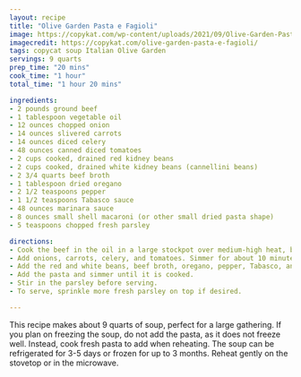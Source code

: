 ```yaml
---
layout: recipe
title: "Olive Garden Pasta e Fagioli"
image: https://copykat.com/wp-content/uploads/2021/09/Olive-Garden-Pasta-e-Fagioli.jpg
imagecredit: https://copykat.com/olive-garden-pasta-e-fagioli/
tags: copycat soup Italian Olive Garden
servings: 9 quarts
prep_time: "20 mins"
cook_time: "1 hour"
total_time: "1 hour 20 mins"

ingredients:
- 2 pounds ground beef
- 1 tablespoon vegetable oil
- 12 ounces chopped onion
- 14 ounces slivered carrots
- 14 ounces diced celery
- 48 ounces canned diced tomatoes
- 2 cups cooked, drained red kidney beans
- 2 cups cooked, drained white kidney beans (cannellini beans)
- 2 3/4 quarts beef broth
- 1 tablespoon dried oregano
- 2 1/2 teaspoons pepper
- 1 1/2 teaspoons Tabasco sauce
- 48 ounces marinara sauce
- 8 ounces small shell macaroni (or other small dried pasta shape)
- 5 teaspoons chopped fresh parsley

directions:
- Cook the beef in the oil in a large stockpot over medium-high heat, breaking it up as it browns.
- Add onions, carrots, celery, and tomatoes. Simmer for about 10 minutes.
- Add the red and white beans, beef broth, oregano, pepper, Tabasco, and marinara sauce. Simmer until the celery and carrots are tender, about 45 minutes.
- Add the pasta and simmer until it is cooked.
- Stir in the parsley before serving.
- To serve, sprinkle more fresh parsley on top if desired.

---
```

This recipe makes about 9 quarts of soup, perfect for a large gathering. If you plan on freezing the soup, do not add the pasta, as it does not freeze well. Instead, cook fresh pasta to add when reheating. The soup can be refrigerated for 3-5 days or frozen for up to 3 months. Reheat gently on the stovetop or in the microwave.
